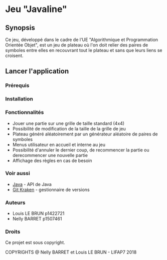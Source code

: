 # Jeu "Javaline"

## Synopsis

Ce jeu, développé dans le cadre de l'UE "Algorithmique et Programmation Orientée Objet", est un jeu de plateau où l'on doit relier des paires de symboles entre elles en recouvrant tout le plateau et sans que leurs liens se croisent.

## Lancer l'application

### Prérequis



### Installation

### Fonctionnalités
* Jouer une partie sur une grille de taille standard (4x4)
* Possibilité de modification de la taille de la grille de jeu
* Plateau généré aléatoirement par un générateur aléatoire de paires de symboles
* Menus utilisateur en accueil et interne au jeu
* Possibilité d'annuler le dernier coup, de recommencer la partie ou derecommencer une nouvelle partie
* Affichage des règles en cas de besoin


### Voir aussi 

* [Java](https://docs.oracle.com/javase/7/docs/api/) - API de Java
* [Git Kraken](https://www.gitkraken.com/) - gestionnaire de versions

### Auteurs

* Louis LE BRUN   p1422721
* Nelly BARRET    p1507461

### Droits

Ce projet est sous copyright.

COPYRIGHTS @ Nelly BARRET et Louis LE BRUN - LIFAP7 2018
